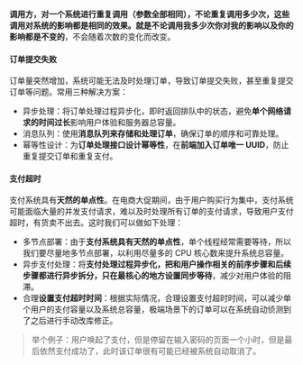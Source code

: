 

**调用方，对一个系统进行重复调用（参数全部相同），不论重复调用多少次，这些调用对系统的影响都是相同的效果。就是不论调用我多少次你对我的影响以及你的影响都是不变的**，不会随着次数的变化而改变。



#### 订单提交失败

订单量突然增加，系统可能无法及时处理订单，导致订单提交失败，甚至重复提交订单等问题。常用三种解决方案：

- 异步处理：将订单处理过程异步化，即时返回排队中的状态，避免**单个网络请求的时间过长**影响用户体验和服务器总容量。
- 消息队列：使用**消息队列来存储和处理订单**，确保订单的顺序和可靠处理。
- 幂等性设计：为**订单处理接口设计幂等性**，在**前端加入订单唯一 UUID**，防止重复提交订单和重复支付。

#### 支付超时

支付系统具有**天然的单点性**。在电商大促期间，由于用户购买行为集中，支付系统可能面临大量的并发支付请求，难以及时处理所有订单的支付请求，导致用户支付超时，有货卖不出去。这时我们可以做如下处理：

- 多节点部署：由于**支付系统具有天然的单点性**，单个线程经常需要等待，所以我们要尽量地多节点部署，以利用尽量多的 CPU 核心数来提升系统总容量。
- 异步支付处理：将**支付处理过程异步化，把和用户操作相关的前序步骤和后续步骤都进行异步拆分，只在最核心的地方设置同步等待**，减少对用户体验的阻滞。
- 合理**设置支付超时时间**：根据实际情况，合理设置支付超时时间，可以减少单个用户的支付容量以及系统总容量，极端场景下的订单可以在系统自动侦测到了之后进行手动改库修正。

> 举个例子：用户唤起了支付，但是停留在输入密码的页面一个小时，但是最后依然支付成功了，此时该订单很有可能已经被系统自动取消了。
